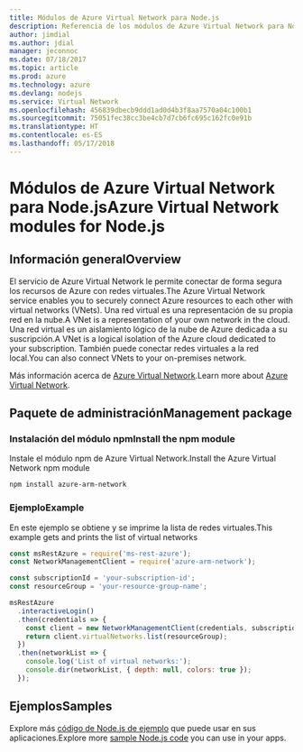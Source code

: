 ```yaml
---
title: Módulos de Azure Virtual Network para Node.js
description: Referencia de los módulos de Azure Virtual Network para Node.js
author: jimdial
ms.author: jdial
manager: jeconnoc
ms.date: 07/18/2017
ms.topic: article
ms.prod: azure
ms.technology: azure
ms.devlang: nodejs
ms.service: Virtual Network
ms.openlocfilehash: 456839dbecb9ddd1ad0d4b3f8aa7570a04c100b1
ms.sourcegitcommit: 75051fec38cc3be4cb7d7cb6fc695c162fc0e91b
ms.translationtype: HT
ms.contentlocale: es-ES
ms.lasthandoff: 05/17/2018
---
```

# <a name="azure-virtual-network-modules-for-nodejs"></a><span data-ttu-id="08c12-103">Módulos de Azure Virtual Network para Node.js</span><span class="sxs-lookup"><span data-stu-id="08c12-103">Azure Virtual Network modules for Node.js</span></span>

## <a name="overview"></a><span data-ttu-id="08c12-104">Información general</span><span class="sxs-lookup"><span data-stu-id="08c12-104">Overview</span></span>

<span data-ttu-id="08c12-105">El servicio de Azure Virtual Network le permite conectar de forma segura los recursos de Azure con redes virtuales.</span><span class="sxs-lookup"><span data-stu-id="08c12-105">The Azure Virtual Network service enables you to securely connect Azure resources to each other with virtual networks (VNets).</span></span> <span data-ttu-id="08c12-106">Una red virtual es una representación de su propia red en la nube.</span><span class="sxs-lookup"><span data-stu-id="08c12-106">A VNet is a representation of your own network in the cloud.</span></span> <span data-ttu-id="08c12-107">Una red virtual es un aislamiento lógico de la nube de Azure dedicada a su suscripción.</span><span class="sxs-lookup"><span data-stu-id="08c12-107">A VNet is a logical isolation of the Azure cloud dedicated to your subscription.</span></span> <span data-ttu-id="08c12-108">También puede conectar redes virtuales a la red local.</span><span class="sxs-lookup"><span data-stu-id="08c12-108">You can also connect VNets to your on-premises network.</span></span>

<span data-ttu-id="08c12-109">Más información acerca de [Azure Virtual Network](https://docs.microsoft.com/azure/virtual-network/virtual-networks-overview).</span><span class="sxs-lookup"><span data-stu-id="08c12-109">Learn more about [Azure Virtual Network](https://docs.microsoft.com/azure/virtual-network/virtual-networks-overview).</span></span>

## <a name="management-package"></a><span data-ttu-id="08c12-110">Paquete de administración</span><span class="sxs-lookup"><span data-stu-id="08c12-110">Management package</span></span>

### <a name="install-the-npm-module"></a><span data-ttu-id="08c12-111">Instalación del módulo npm</span><span class="sxs-lookup"><span data-stu-id="08c12-111">Install the npm module</span></span>

<span data-ttu-id="08c12-112">Instale el módulo npm de Azure Virtual Network.</span><span class="sxs-lookup"><span data-stu-id="08c12-112">Install the Azure Virtual Network npm module</span></span>

```bash
npm install azure-arm-network
```

### <a name="example"></a><span data-ttu-id="08c12-113">Ejemplo</span><span class="sxs-lookup"><span data-stu-id="08c12-113">Example</span></span>

<span data-ttu-id="08c12-114">En este ejemplo se obtiene y se imprime la lista de redes virtuales.</span><span class="sxs-lookup"><span data-stu-id="08c12-114">This example gets and prints the list of virtual networks</span></span>

```javascript
const msRestAzure = require('ms-rest-azure');
const NetworkManagementClient = require('azure-arm-network');

const subscriptionId = 'your-subscription-id';
const resourceGroup = 'your-resource-group-name';

msRestAzure
  .interactiveLogin()
  .then(credentials => {
    const client = new NetworkManagementClient(credentials, subscriptionId);
    return client.virtualNetworks.list(resourceGroup);
  })
  .then(networkList => {
    console.log('List of virtual networks:');
    console.dir(networkList, { depth: null, colors: true });
  });

```

## <a name="samples"></a><span data-ttu-id="08c12-115">Ejemplos</span><span class="sxs-lookup"><span data-stu-id="08c12-115">Samples</span></span>

<span data-ttu-id="08c12-116">Explore más [código de Node.js de ejemplo](https://azure.microsoft.com/resources/samples/?platform=nodejs) que puede usar en sus aplicaciones.</span><span class="sxs-lookup"><span data-stu-id="08c12-116">Explore more [sample Node.js code](https://azure.microsoft.com/resources/samples/?platform=nodejs) you can use in your apps.</span></span>
